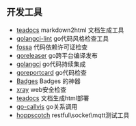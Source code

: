 ## 开发工具

- [teadocs](https://cnpmjs.org/package/teadocs) markdown2html 文档生成工具
- [golangci-lint](https://github.com/golangci/golangci-lint) go代码风格检查工具
- [fossa](https://app.fossa.com) 代码依赖许可证检查
- [goreleaser](https://github.com/goreleaser/goreleaser) go跨平台编译发布
- [golangci](https://github.com/golangci/golangci) go代码持续集成
- [goreportcard](https://goreportcard.com/) go代码检查
- [Badges](https://shields.io/) Badges 的神器
- [xray](https://github.com/chaitin/xray) web安全检查
- [teadocs](https://github.com/teadocs/teadocs) 文档生成html部署
- [go-callvis](https://github.com/ofabry/go-callvis) go关系调用
- [hoppscotch](https://github.com/hoppscotch/hoppscotch) restful\socket\mqtt测试工具